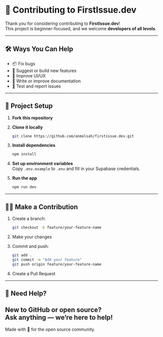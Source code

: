 # 🤝 Contributing to FirstIssue.dev

Thank you for considering contributing to **FirstIssue.dev**!  
This project is beginner-focused, and we welcome **developers of all levels**.

---

## 🛠️ Ways You Can Help

- 📦 Fix bugs
- 🌟 Suggest or build new features
- 🎨 Improve UI/UX
- 📄 Write or improve documentation
- 🧪 Test and report issues

---

## 📁 Project Setup

1. **Fork this repository**
2. **Clone it locally**  
   ```bash
   git clone https://github.com/anmolsah/firstissue.dev.git
   ```

3. **Install dependencies**  
   ```bash
   npm install
   ```

4. **Set up environment variables**  
   Copy `.env.example` to `.env` and fill in your Supabase credentials.

5. **Run the app**  
   ```bash
   npm run dev
   ```

---

## 🧑‍💻 Make a Contribution

1. Create a branch:  
   ```bash
   git checkout -b feature/your-feature-name
   ```

2. Make your changes

3. Commit and push:  
   ```bash
   git add .
   git commit -m "Add your feature"
   git push origin feature/your-feature-name
   ```

4. Create a Pull Request

---

## 💬 Need Help?

New to GitHub or open source?  
Ask anything — we’re here to help! 
---

Made with 💙 for the open source community.
